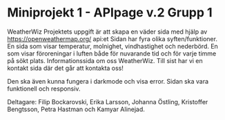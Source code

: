 # Miniprojekt 1 - APIpage v.2 Grupp 1
WeatherWiz
Projektets uppgift är att skapa en väder sida med hjälp av https://openweathermap.org/ api:et
Sidan har fyra olika syften/funktioner. En sida som visar temperatur, molnighet, vindhastighet och nederbörd. En som visar föroreningar i luften både för nuvarande tid och för varje timme på sökt plats. Informationssida om oss WeatherWiz. Till sist har vi en kontakt sida där det går att kontakta oss!

Den ska även kunna fungera i darkmode och visa error.
Sidan ska vara funktionell och responsiv. 

Deltagare: Filip Bockarovski, Erika Larsson, Johanna Östling, Kristoffer Bengtsson, Petra Hastman och Kamyar Alinejad.
